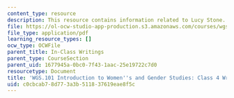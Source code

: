 ```yaml
---
content_type: resource
description: This resource contains information related to Lucy Stone.
file: https://ol-ocw-studio-app-production.s3.amazonaws.com/courses/wgs-101-introduction-to-womens-and-gender-studies-fall-2014/c0cbcab78d773a3b511837619eae8f5c_MITWGS_101F14_InClass4.pdf
file_type: application/pdf
learning_resource_types: []
ocw_type: OCWFile
parent_title: In-Class Writings
parent_type: CourseSection
parent_uid: 1677945a-0bc0-7f43-1aac-25e19722c7d0
resourcetype: Document
title: 'WGS.101 Introduction to Women''s and Gender Studies: Class 4 Writing'
uid: c0cbcab7-8d77-3a3b-5118-37619eae8f5c
---
```

